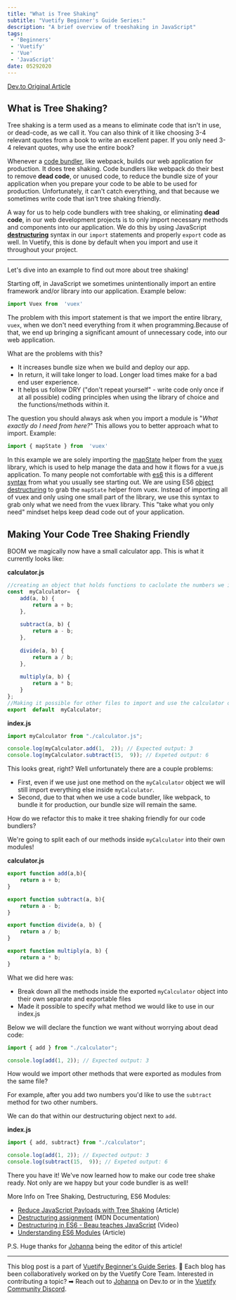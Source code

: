 ```yaml
---
title: "What is Tree Shaking"
subtitle: "Vuetify Beginner's Guide Series:"
description: "A brief overview of treeshaking in JavaScript"
tags: 
 - 'Beginners'
 - 'Vuetify'
 - 'Vue'
 - 'JavaScript'
date: 05292020
---
```


<a href="https://dev.to/bboyakers/what-is-tree-shaking-1ojb" target="_blank" class="text-blue-600 hover:underline visited:text-purple-600">Dev.to Original Article</a>

## What is Tree Shaking?

Tree shaking is a term used as a means to eliminate code that isn't in use, or dead-code, as we call it. You can also think of it like choosing 3-4 relevant quotes from a book to write an excellent paper. If you only need 3-4 relevant quotes, why use the entire book?

Whenever a [code bundler](https://dev.to/tanhauhau/what-is-module-bundler-and-how-does-it-work-3gp2), like webpack, builds our web application for production. It does tree shaking. Code bundlers like webpack do their best to remove **dead code**, or unused code, to reduce the bundle size of your application when you prepare your code to be able to be used for production. Unfortunately, it can't catch everything, and that because we sometimes write code that isn't tree shaking friendly.

A way for us to help code bundlers with tree shaking, or eliminating **dead code**, in our web development projects is to only import necessary methods and components into our application. We do this by using JavaScript [**destructuring**](https://developer.mozilla.org/en-US/docs/Web/JavaScript/Reference/Operators/Destructuring_assignment) syntax in our `import` statements and properly `export` code as well. In Vuetify, this is done by default when you import and use it throughout your project. 

---

Let's dive into an example to find out more about tree shaking!

Starting off, in JavaScript we sometimes unintentionally import an entire framework and/or library into our application. Example below:

```js
import Vuex from  'vuex'
``` 
The problem with this import statement is that we import the entire library, `vuex`, when we don't need everything from it when programming.Because of that, we end up bringing a significant amount of unnecessary code, into our web application. 

What are the problems with this?
- It increases bundle size when we build and deploy our app.
- In return, it will take longer to load. Longer load times make for a bad end user experience.
- It helps us follow DRY ("don't repeat yourself" - write code only once if at all possible) coding principles when using the library of choice and the functions/methods within it.

The question you should always ask when you import a module is "*What exactly do I need from here?*" This allows you to better approach what to import. Example:

```js
import { mapState } from  'vuex'
```
In this example we are solely importing the [mapState](https://vuex.vuejs.org/guide/state.html#the-mapstate-helper) helper from the [vuex](https://vuex.vuejs.org/) library, which is used to help manage the data and how it flows for a vue.js application. To many people not comfortable with [es6](https://github.com/lukehoban/es6features) this is a different [syntax](https://developer.mozilla.org/en-US/docs/Glossary/Syntax) from what you usually see starting out. We are using ES6 [object destructuring](https://developer.mozilla.org/en-US/docs/Web/JavaScript/Reference/Operators/Destructuring_assignment#Object_destructuring) to grab the `mapState` helper from vuex. Instead of importing all of vuex and only using one small part of the library, we use this syntax to grab only what we need from the vuex library. This "take what you only need" mindset helps keep dead code out of your application.

## Making Your Code Tree Shaking Friendly

BOOM we magically now have a small calculator app. This is what it currently looks like:

**calculator.js**

```js
//creating an object that holds functions to caclulate the numbers we input
const  myCalculator=  {
	add(a, b) {
		return a + b;
	},
	
	subtract(a, b) {
		return a - b;
	},
	
	divide(a, b) {
		return a / b;
	},
	
	multiply(a, b) {
		return a * b;
	}
};
//Making it possible for other files to import and use the calculator object
export  default  myCalculator;
```
**index.js**

```js
import myCalculator from "./calculator.js";

console.log(myCalculator.add(1,  2)); // Expected output: 3
console.log(myCalculator.subtract(15,  9)); // Expeted output: 6
```

This looks great, right? Well unfortunately there are a couple problems:

- First, even if we use just one method on the `myCalculator` object we will still import everything else inside `myCalculator`.
- Second, due to that when we use a code bundler, like webpack, to bundle it for production, our bundle size will remain the same.

How do we refactor this to make it tree shaking friendly for our code bundlers? 

We're going to split each of our methods inside `myCalculator` into their own modules!

**calculator.js**

```js
export function add(a,b){
	return a + b;
}

export function subtract(a, b){
	return a - b;
}

export function divide(a, b) {
	return a / b;
}

export function multiply(a, b) {
	return a * b;
}
```

What we did here was:
- Break down all the methods inside the exported `myCalculator` object into their own separate and exportable files
- Made it possible to specify what method we would like to use in our index.js

Below we will declare the function we want without worrying about dead code:

```js
import { add } from "./calculator";

console.log(add(1, 2)); // Expected output: 3
```
How would we import other methods that were exported as modules from the same file? 

For example, after you add two numbers you'd like to use the `subtract` method for two other numbers. 

We can do that within our destructuring object next to `add`.

**index.js**

```js
import { add, subtract} from "./calculator";

console.log(add(1, 2)); // Expected output: 3
console.log(subtract(15,  9)); // Expeted output: 6
```

There you have it! We've now learned how to make our code tree shake ready. Not only are we happy but your code bundler is as well!

More Info on Tree Shaking, Destructuring, ES6 Modules:

- [Reduce JavaScript Payloads with Tree Shaking](https://developers.google.com/web/fundamentals/performance/optimizing-javascript/tree-shaking) (Article)
- [Destructuring assignment](https://developer.mozilla.org/en-US/docs/Web/JavaScript/Reference/Operators/Destructuring_assignment) (MDN Documentation)
- [Destructuring in ES6 - Beau teaches JavaScript](https://www.youtube.com/watch?v=-vR3a11Wzt0) (Video)
- [Understanding ES6 Modules](https://www.sitepoint.com/understanding-es6-modules/) (Article)

P.S. Huge thanks for [Johanna](https://dev.to/johannarlee) being the editor of this article!

---

This blog post is a part of [Vuetify Beginner's Guide Series](https://vuetifyjs.com/en/introduction/guide/). 🐣 Each blog has been collaboratively worked on by the Vuetify Core Team. Interested in contributing a topic? ➡ Reach out to [Johanna](https://dev.to/johannarlee) on Dev.to or in the [Vuetify Community Discord](https://discord.com/invite/s93b7Fv).